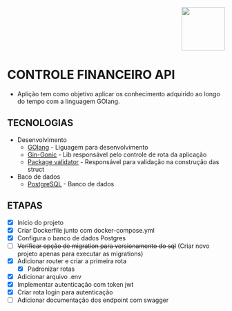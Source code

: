 <div align="right">
<img height="100" src="https://cdn.jsdelivr.net/gh/devicons/devicon/icons/go/go-original-wordmark.svg" />
</div>

# CONTROLE FINANCEIRO API

* Aplição tem como objetivo aplicar os conhecimento adquirido ao longo do tempo com a linguagem GOlang.

## TECNOLOGIAS
* Desenvolvimento
    * [GOlang](https://go.dev/) - Liguagem para desenvolvimento
    * [Gin-Gonic](https://gin-gonic.com/docs/) - Lib responsável pelo controle de rota da aplicação
    * [Package validator](https://github.com/go-playground/validator) - Responsável para validação na construção das struct
* Baco de dados
    * [PostgreSQL](https://www.postgresql.org/) - Banco de dados

## ETAPAS

- [x] Início do projeto
- [x] Criar Dockerfile junto com docker-compose.yml
- [x] Configura o banco de dados Postgres
- [ ] ~~Verificar opção de migration para versionamento do sql~~ (Criar novo projeto apenas para executar as migrations)
- [x] Adicionar router e criar a primeira rota
    - [x] Padronizar rotas
- [x] Adicionar arquivo .env 
- [x] Implementar autenticação com token jwt
- [x] Criar rota login para autenticação
- [ ] Adicionar documentação dos endpoint com swagger